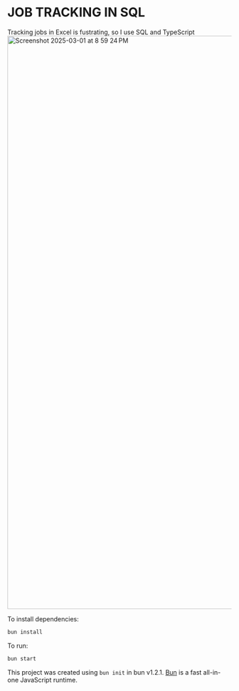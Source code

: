 # JOB TRACKING IN SQL

Tracking jobs in Excel is fustrating, so I use SQL and TypeScript
<img width="1290" alt="Screenshot 2025-03-01 at 8 59 24 PM" src="https://github.com/user-attachments/assets/99b46937-c859-46bf-b376-e16540ab1673" />

To install dependencies:

```bash
bun install
```

To run:

```bash
bun start
```

This project was created using `bun init` in bun v1.2.1. [Bun](https://bun.sh) is a fast all-in-one JavaScript runtime.
